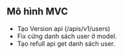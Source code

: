 ## Mô hình MVC
- Tạo Version api
(/apis/v1/users)
- Fix cứng danh sách user ở model.
- Tạo refull api get danh sách user.